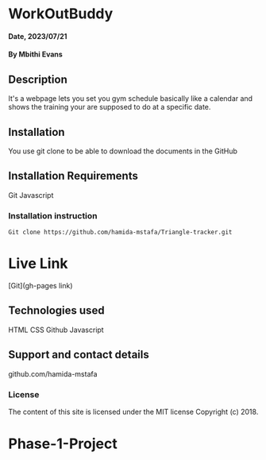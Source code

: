 # WorkOutBuddy

#### Date, 2023/07/21

#### By Mbithi Evans

## Description
It's a webpage lets you set you gym schedule basically like a calendar and shows the training your are supposed to do at a specific date.

## Installation
You use git clone to be able to download the documents in the GitHub

## Installation Requirements
Git 
Javascript

### Installation instruction
```
Git clone https://github.com/hamida-mstafa/Triangle-tracker.git

```

# Live Link
[Git](gh-pages link)

## Technologies used
HTML
CSS
Github
Javascript

## Support and contact details
github.com/hamida-mstafa

### License
The content of this site is licensed under the MIT license
Copyright (c) 2018.



# Phase-1-Project
